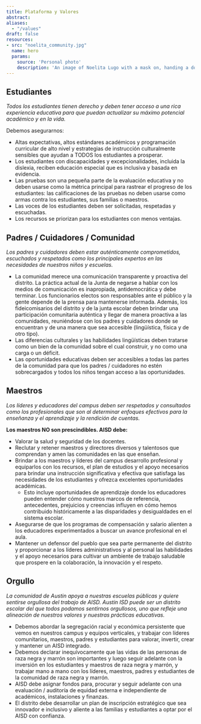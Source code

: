 ```yaml
---
title: Plataforma y Valores
abstract:
aliases:
  - "/values"
draft: false
resources:
- src: "noelita_community.jpg"
  name: hero
  params:
    source: 'Personal photo'
    description: 'An image of Noelita Lugo with a mask on, handing a document to another woman, also wearing a mask.'
---
```

## Estudiantes
_Todos los estudiantes tienen derecho y deben tener acceso a una rica experiencia educativa para que puedan actualizar su máximo potencial académico y en la vida._

Debemos asegurarnos:
* Altas expectativas, altos estándares académicos y programación curricular de alto nivel y estrategias de instrucción culturalmente sensibles que ayudan a TODOS los estudiantes a prosperar.
* Los estudiantes con discapacidades y excepcionalidades, incluida la dislexia, reciben educación especial que es inclusiva y basada en evidencia.
* Las pruebas son una pequeña parte de la evaluación educativa y no deben usarse como la métrica principal para rastrear el progreso de los estudiantes: las calificaciones de las pruebas no deben usarse como armas contra los estudiantes, sus familias o maestros.
* Las voces de los estudiantes deben ser solicitadas, respetadas y escuchadas.
* Los recursos se priorizan para los estudiantes con menos ventajas.

## Padres / Cuidadores / Comunidad
_Los padres y cuidadores deben estar auténticamente comprometidos, escuchados y respetados como los principales expertos en las necesidades de nuestros niños y escuelas._

* La comunidad merece una comunicación transparente y proactiva del distrito. La práctica actual de la Junta de negarse a hablar con los medios de comunicación es inapropiada, antidemocrática y debe terminar. Los funcionarios electos son responsables ante el público y la gente depende de la prensa para mantenerse informada. Además, los fideicomisarios del distrito y de la junta escolar deben brindar una participación comunitaria auténtica y llegar de manera proactiva a las comunidades, reuniéndose con los padres y cuidadores donde se encuentran y de una manera que sea accesible (lingüística, física y de otro tipo).
* Las diferencias culturales y las habilidades lingüísticas deben tratarse como un bien de la comunidad sobre el cual construir, y no como una carga o un déficit.
* Las oportunidades educativas deben ser accesibles a todas las partes de la comunidad para que los padres / cuidadores no estén sobrecargados y todos los niños tengan acceso a las oportunidades.

## Maestros
_Los líderes y educadores del campus deben ser respetados y consultados como los profesionales que son al determinar enfoques efectivos para la enseñanza y el aprendizaje y la rendición de cuentas._

__Los maestros NO son prescindibles. AISD debe:__
* Valorar la salud y seguridad de los docentes.
* Reclutar y retener maestros y directores diversos y talentosos que comprendan y amen las comunidades en las que enseñan.
* Brindar a los maestros y líderes del campus desarrollo profesional y equiparlos con los recursos, el plan de estudios y el apoyo necesarios para brindar una instrucción significativa y efectiva que satisfaga las necesidades de los estudiantes y ofrezca excelentes oportunidades académicas.
    * Esto incluye oportunidades de aprendizaje donde los educadores pueden entender cómo nuestros marcos de referencia, antecedentes, prejuicios y creencias influyen en cómo hemos contribuido históricamente a las disparidades y desigualdades en el sistema escolar.
* Asegurarse de que los programas de compensación y salario alienten a los educadores experimentados a buscar un avance profesional en el aula.
* Mantener un defensor del pueblo que sea parte permanente del distrito y proporcionar a los líderes administrativos y al personal las habilidades y el apoyo necesarios para cultivar un ambiente de trabajo saludable que prospere en la colaboración, la innovación y el respeto.

## Orgullo
_La comunidad de Austin apoya a nuestras escuelas públicas y quiere sentirse orgullosa del trabajo de AISD. Austin ISD puede ser un distrito escolar del que todos podamos sentirnos orgullosos, uno que refleje una alineación de nuestros valores y nuestras prácticas educativas._

* Debemos abordar la segregación racial y económica persistente que vemos en nuestros campus y equipos verticales, y trabajar con líderes comunitarios, maestros, padres y estudiantes para valorar, invertir, crear y mantener un AISD integrado.
* Debemos declarar inequívocamente que las vidas de las personas de raza negra y marrón son importantes y luego seguir adelante con la inversión en los estudiantes y maestros de raza negra y marrón, y trabajar mano a mano con los líderes, maestros, padres y estudiantes de la comunidad de raza negra y marrón.
* AISD debe asignar fondos para, procurar y seguir adelante con una evaluación / auditoría de equidad externa e independiente de académicos, instalaciones y finanzas.
* El distrito debe desarrollar un plan de inscripción estratégico que sea innovador e inclusivo y aliente a las familias y estudiantes a optar por el AISD con confianza.

